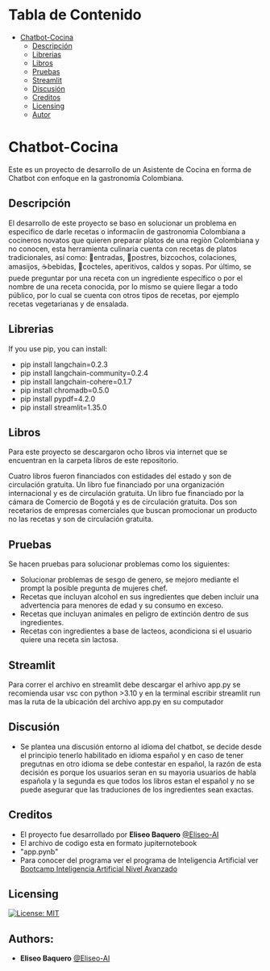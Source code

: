 
Tabla de Contenido
================
* [Chatbot-Cocina](#Chatbot-Cocina)
  * [Descripción](#descripción)
  * [Librerias](#Librerias)
  * [Libros](#Libros)
  * [Pruebas](#Pruebas)
  * [Streamlit](#streamlit)
  * [Discusión](#discusión)
  * [Creditos](#creditos)
  * [Licensing](#licensing)
  * [Autor](#Autor)

# Chatbot-Cocina
Este es un proyecto de desarrollo de un Asistente de Cocina en forma de Chatbot con enfoque en la gastronomía Colombiana.

## Descripción
El desarrollo de este proyecto se baso en solucionar un problema en especifico de darle recetas o informaciìn de gastronomìa Colombiana a cocineros novatos que quieren preparar platos de una regiòn Colombiana y no conocen, esta herramienta culinaria cuenta con recetas de platos tradicionales, así como: 🍛entradas, 🍪postres, bizcochos, colaciones, amasijos, ☕bebidas, 🍹cocteles, aperitivos, caldos y sopas. Por último, se puede preguntar por una receta con un ingrediente específico o por el nombre de una receta conocida, por lo mismo se quiere llegar a todo público, por lo cual se cuenta con otros tipos de recetas, por ejemplo recetas vegetarianas y de ensalada.

## Librerias 

If you use pip, you can install: 

   * pip install langchain=0.2.3
   * pip install langchain-community=0.2.4
   * pip install langchain-cohere=0.1.7
   * pip install chromadb=0.5.0
   * pip install pypdf=4.2.0
   * pip install streamlit=1.35.0
    
## Libros

Para este proyecto se descargaron ocho libros via internet que se encuentran en la carpeta libros de este repositorio. 

Cuatro libros fueron financiados con estidades del estado y son de circulación gratuita.
Un libro fue financiado por una organización internacional y es de circulación gratuita. 
Un libro fue financiado por la cámara de Comercio de Bogotá y es de circulación gratuita.
Dos son recetarios de empresas comerciales que buscan promocionar un producto no las recetas y son de circulación gratuita.

## Pruebas

Se hacen pruebas para solucionar problemas como los siguientes:
 * Solucionar problemas de sesgo de genero, se mejoro mediante el prompt la posible pregunta de mujeres chef. 
 * Recetas que incluyan alcohol en sus ingredientes que deben incluir una advertencia para menores de edad y su consumo en exceso.
 * Recetas que incluyan animales en peligro de extinción dentro de sus ingredientes.
 * Recetas con ingredientes a base de lacteos, acondiciona si el usuario quiere una receta sin lactosa.

## Streamlit
Para correr el archivo en streamlit debe descargar el arhivo app.py
se recomienda usar vsc con python >3.10 y en la terminal escribir
streamlit run mas la ruta de la ubicación del archivo app.py en su computador 

## Discusión
- Se plantea una discusión entorno al idioma del chatbot, se decide desde el principio tenerlo habilitado en idioma español y en caso de tener pregutnas en otro idioma se debe contestar en español, la razón de esta decisión es porque los usuarios seran en su mayoria usuarios de habla española y la segunda es que todos los libros estan el español y no se puede asegurar que las traduciones de los ingredientes sean exactas.

## Creditos
- El proyecto fue desarrollado por **Eliseo Baquero** [@Eliseo-AI](https://github.com/Eliseo-AI)
- El archivo de codigo esta en formato jupiternotebook  
- "app.pynb"
- Para conocer del programa ver el programa de Inteligencia Artificial ver [Bootcamp Inteligencia Artificial Nivel Avanzado](https://talentotechbogota.co/#bootcamps)

## Licensing
[![License: MIT](https://img.shields.io/badge/License-MIT-yellow.svg)](https://opensource.org/licenses/MIT)

## Authors:
* **Eliseo Baquero** [@Eliseo-AI](https://github.com/Eliseo-AI)

